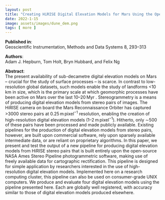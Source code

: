 ```yaml
---
layout: post
title: "Creating HiRISE Digital Elevation Models for Mars Using the Open-source Ames Stereo Pipeline"
date: 2022-1-15
image: assets/images/dune_dem.png
tags: [ more ]
---
```


**Published in**:   
Geoscientific Instrumentation, Methods and Data Systems 8, 293–313

**Authors**:   
Adam J. Hepburn, Tom Holt, Bryn Hubbard, and Felix Ng

**Abstract**:   
The present availability of sub-decametre digital elevation models on Mars – crucial for the study of surface processes – is scarce. In contrast to low-resolution global datasets, such models enable the study of landforms <10 km in size, which is the primary scale at which geomorphic processes have been active on Mars over the last 10–20 Myr . Stereogrammetry is a means of producing digital elevation models from stereo pairs of images. The HiRISE camera on board the Mars Reconnaissance Orbiter has captured >3000 stereo pairs at 0.25 m pixel<sup>−1</sup> resolution, enabling the creation of high-resolution digital elevation models (1–2 m pixel<sup>−1</sup>). Hitherto, only ∼500 of these pairs have been processed and made publicly available. Existing pipelines for the production of digital elevation models from stereo pairs, however, are built upon commercial software, rely upon sparsely available intermediate data, or are reliant on proprietary algorithms. In this paper, we present and test the output of a new pipeline for producing digital elevation models from HiRISE stereo pairs that is built entirely upon the open-source NASA Ames Stereo Pipeline photogrammetric software, making use of freely available data for cartographic rectification. This pipeline is designed for simple application by researchers interested in the use of high-resolution digital elevation models. Implemented here on a research computing cluster, this pipeline can also be used on consumer-grade UNIX computers. We produce and evaluate four digital elevation models using the pipeline presented here. Each are globally well registered, with accuracy similar to those of digital elevation models produced elsewhere.